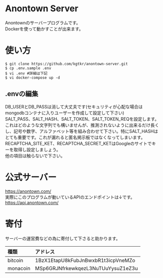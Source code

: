 # Anontown Server
Anontownのサーバープログラムです。  
Dockerを使って動かすことが出来ます。

# 使い方
```
$ git clone https://github.com/kgtkr/anontown-server.git
$ cp .env.sample .env
$ vi .env #詳細は下記
$ vi docker-compose up -d
```

## .envの編集
DB_USERとDB_PASSは消して大丈夫です(セキュリティが心配な場合はmongodbコンテナに入りユーザーを作成して設定して下さい)  
SALT_PASS、SALT_HASH、SALT_TOKEN、SALT_TOKEN_REQを設定します。これはどのような文字列でも構いませんが、推測されないように出来るだけ長くし、記号や数字、アルファベット等を組み合わせて下さい。特にSALT_HASHはとても重要です。これが漏れると匿名掲示板ではなくなってしまいます。  
RECAPTCHA_SITE_KET、RECAPTCHA_SECRET_KETはGoogleのサイトでキーを取得し設定しましょう。  
他の項目は触らないで下さい。

# 公式サーバー
https://anontown.com/  
実際にこのプログラムが動いているAPIのエンドポイントは↓です。   
https://api.anontown.com/

# 寄付
サーバーの運営費などの為に寄付して下さると助かります。

|種類|アドレス|
|:--|:--|
|bitcoin|1BzX1EtapU8kFubJnBwxbR1t3icpVneMZo|
|monacoin|MSp6GRJNfrkewkqezL3NuTUuYysuZ1eZ3u|

